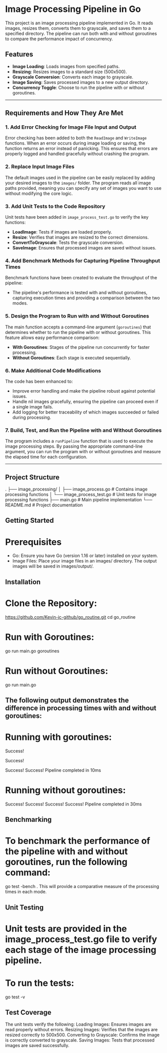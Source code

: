 # Image Processing Pipeline in Go

This project is an image processing pipeline implemented in Go. It reads images, resizes them, converts them to grayscale, and saves them to a specified directory. The pipeline can run both with and without goroutines to compare the performance impact of concurrency.

## Features

- **Image Loading**: Loads images from specified paths.
- **Resizing**: Resizes images to a standard size (500x500).
- **Grayscale Conversion**: Converts each image to grayscale.
- **Image Saving**: Saves processed images to a new output directory.
- **Concurrency Toggle**: Choose to run the pipeline with or without goroutines.

---

## Requirements and How They Are Met

### 1. Add Error Checking for Image File Input and Output
Error checking has been added to both the `ReadImage` and `WriteImage` functions. When an error occurs during image loading or saving, the function returns an error instead of panicking. This ensures that errors are properly logged and handled gracefully without crashing the program.

### 2. Replace Input Image Files
The default images used in the pipeline can be easily replaced by adding your desired images to the `images/` folder. The program reads all image paths provided, meaning you can specify any set of images you want to use without modifying the core logic.

### 3. Add Unit Tests to the Code Repository
Unit tests have been added in `image_process_test.go` to verify the key functions:
- **LoadImage**: Tests if images are loaded properly.
- **Resize**: Verifies that images are resized to the correct dimensions.
- **ConvertToGrayscale**: Tests the grayscale conversion.
- **SaveImage**: Ensures that processed images are saved without issues.

### 4. Add Benchmark Methods for Capturing Pipeline Throughput Times
Benchmark functions have been created to evaluate the throughput of the pipeline:
- The pipeline's performance is tested with and without goroutines, capturing execution times and providing a comparison between the two modes.

### 5. Design the Program to Run with and Without Goroutines
The main function accepts a command-line argument (`goroutines`) that determines whether to run the pipeline with or without goroutines. This feature allows easy performance comparison:
- **With Goroutines**: Stages of the pipeline run concurrently for faster processing.
- **Without Goroutines**: Each stage is executed sequentially.

### 6. Make Additional Code Modifications
The code has been enhanced to:
- Improve error handling and make the pipeline robust against potential issues.
- Handle nil images gracefully, ensuring the pipeline can proceed even if a single image fails.
- Add logging for better traceability of which images succeeded or failed during processing.

### 7. Build, Test, and Run the Pipeline with and Without Goroutines
The program includes a `runPipeline` function that is used to execute the image processing steps. By passing the appropriate command-line argument, you can run the program with or without goroutines and measure the elapsed time for each configuration. 

---

## Project Structure
.
├── image_processing/
│   ├── image_process.go          # Contains image processing functions
│   └── image_process_test.go     # Unit tests for image processing functions
├── main.go                       # Main pipeline implementation
└── README.md                     # Project documentation

## Getting Started
# Prerequisites
- Go: Ensure you have Go (version 1.16 or later) installed on your system.
- Image Files: Place your image files in an images/ directory. The output images will be saved in images/output/.


##  Installation
# Clone the Repository:
https://github.com/Kevin-jc-github/go_routine.git
cd go_routine

# Run with Goroutines:

go run main.go goroutines


# Run without Goroutines:

go run main.go

## The following output demonstrates the difference in processing times with and without goroutines:
# Running with goroutines:
Success!

Success!

Success!
Success!
Pipeline completed in 10ms

# Running without goroutines:
Success!
Success!
Success!
Success!
Pipeline completed in 30ms

## Benchmarking
# To benchmark the performance of the pipeline with and without goroutines, run the following command:
go test -bench .
This will provide a comparative measure of the processing times in each mode.

## Unit Testing
# Unit tests are provided in the image_process_test.go file to verify each stage of the image processing pipeline.

# To run the tests:
go test -v

## Test Coverage
The unit tests verify the following:
Loading Images: Ensures images are read properly without errors.
Resizing Images: Verifies that the images are resized correctly to 500x500.
Converting to Grayscale: Confirms the image is correctly converted to grayscale.
Saving Images: Tests that processed images are saved successfully.
